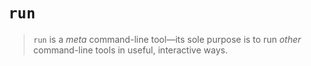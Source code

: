 # `run`

> `run` is a *meta* command-line tool&mdash;its sole purpose is to run *other* command-line tools in useful, interactive ways.
